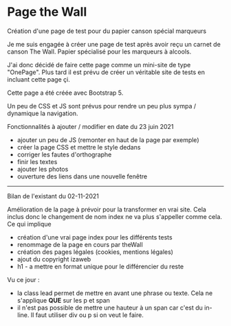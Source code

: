 # Page the Wall

Création d'une page de test pour du papier canson spécial marqueurs

Je me suis engagée à créer une page de test après avoir reçu un carnet de canson The Wall. Papier spécialisé pour les marqueurs à alcools.

J'ai donc décidé de faire cette page comme un mini-site de type "OnePage".
Plus tard il est prévu de créer un véritable site de tests en incluant cette page çi.

Cette page a été créée avec Bootstrap 5.

Un peu de CSS et JS sont prévus pour rendre un peu plus sympa / dynamique la navigation.

Fonctionnalités à ajouter / modifier en date du 23 juin 2021

- ajouter un peu de JS (remonter en haut de la page par exemple)
- créer la page CSS et mettre le style dedans
- corriger les fautes d'orthographe
- finir les textes
- ajouter les photos
- ouverture des liens dans une nouvelle fenêtre

---

Bilan de l'existant du 02-11-2021

Amélioration de la page à prévoir pour la transformer en vrai site.
Cela inclus donc le changement de nom index ne va plus s'appeller comme cela. Ce qui implique

- création d'une vrai page index pour les différents tests
- renommage de la page en cours par theWall
- création des pages légales (cookies, mentions légales)
- ajout du copyright izaweb
- h1 - a mettre en format unique pour le différencier du reste

Vu ce jour :

- la class lead permet de mettre en avant une phrase ou texte. Cela ne s'applique **QUE** sur les p et span
- il n'est pas possible de mettre une hauteur à un span car c'est du in-line. Il faut utiliser div ou p si on veut le faire.
